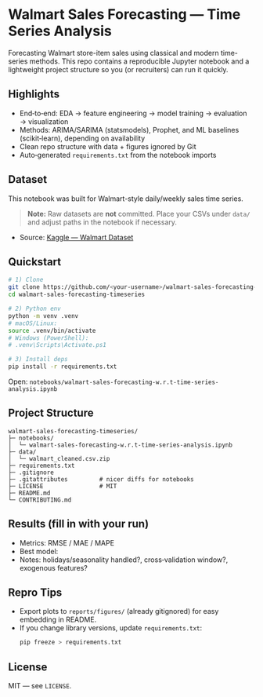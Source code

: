 # Walmart Sales Forecasting — Time Series Analysis

Forecasting Walmart store-item sales using classical and modern time-series methods. This repo contains a reproducible Jupyter notebook and a lightweight project structure so you (or recruiters) can run it quickly.

## Highlights
- End‑to‑end: EDA → feature engineering → model training → evaluation → visualization
- Methods: ARIMA/SARIMA (statsmodels), Prophet, and ML baselines (scikit‑learn), depending on availability
- Clean repo structure with data + figures ignored by Git
- Auto‑generated `requirements.txt` from the notebook imports
 
## Dataset
This notebook was built for Walmart-style daily/weekly sales time series.

> **Note:** Raw datasets are **not** committed. Place your CSVs under `data/` and adjust paths in the notebook if necessary.

- Source: [Kaggle — Walmart Dataset](https://www.kaggle.com/datasets/yasserh/walmart-dataset/data)

## Quickstart
```bash
# 1) Clone
git clone https://github.com/<your-username>/walmart-sales-forecasting-timeseries.git
cd walmart-sales-forecasting-timeseries

# 2) Python env
python -m venv .venv
# macOS/Linux:
source .venv/bin/activate
# Windows (PowerShell):
# .venv\Scripts\Activate.ps1

# 3) Install deps
pip install -r requirements.txt

```

Open: `notebooks/walmart-sales-forecasting-w.r.t-time-series-analysis.ipynb`

## Project Structure
```
walmart-sales-forecasting-timeseries/
├─ notebooks/
│  └─ walmart-sales-forecasting-w.r.t-time-series-analysis.ipynb
├─ data/
│  └─ walmart_cleaned.csv.zip
├─ requirements.txt
├─ .gitignore
├─ .gitattributes         # nicer diffs for notebooks
├─ LICENSE                # MIT
├─ README.md
└─ CONTRIBUTING.md
```

## Results (fill in with your run)
- Metrics: RMSE / MAE / MAPE
- Best model:
- Notes: holidays/seasonality handled?, cross‑validation window?, exogenous features?

## Repro Tips
- Export plots to `reports/figures/` (already gitignored) for easy embedding in README.
- If you change library versions, update `requirements.txt`:
  ```bash
  pip freeze > requirements.txt
  ```

## License
MIT — see `LICENSE`.
